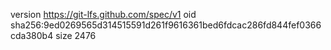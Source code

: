 version https://git-lfs.github.com/spec/v1
oid sha256:9ed0269565d314515591d261f9616361bed6fdcac286fd844fef0366cda380b4
size 2476
